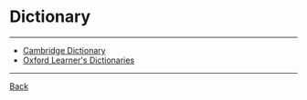 # Dictionary

---

- [Cambridge Dictionary](https://dictionary.cambridge.org/)
- [Oxford Learner's Dictionaries](https://www.oxfordlearnersdictionaries.com/)

---

[Back](./../readme.md)
